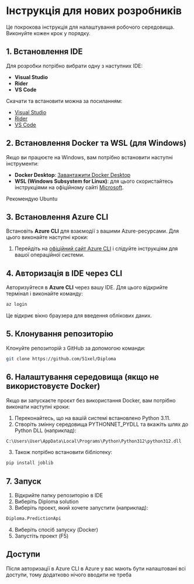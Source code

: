 # Інструкція для нових розробників

Це покрокова інструкція для налаштування робочого середовища. Виконуйте кожен крок у порядку.

## 1. Встановлення IDE

Для розробки потрібно вибрати одну з наступних IDE:

- **Visual Studio**
- **Rider**
- **VS Code**

Скачати та встановити можна за посиланням:
- [Visual Studio](https://visualstudio.microsoft.com/)
- [Rider](https://www.jetbrains.com/rider/)
- [VS Code](https://code.visualstudio.com/)

## 2. Встановлення Docker та WSL (для Windows)

Якщо ви працюєте на Windows, вам потрібно встановити наступні інструменти:

- **Docker Desktop**: [Завантажити Docker Desktop](https://www.docker.com/products/docker-desktop)
- **WSL (Windows Subsystem for Linux)**: для цього скористайтесь інструкціями на офіційному сайті [Microsoft](https://docs.microsoft.com/en-us/windows/wsl/install).

Рекомендую Ubuntu

## 3. Встановлення Azure CLI

Встановіть **Azure CLI** для взаємодії з вашими Azure-ресурсами. Для цього виконайте наступні кроки:

1. Перейдіть на [офіційний сайт Azure CLI](https://learn.microsoft.com/en-us/cli/azure/install-azure-cli) і слідуйте інструкціям для вашої операційної системи.

## 4. Авторизація в IDE через CLI

Авторизуйтеся в **Azure CLI** через вашу IDE. Для цього відкрийте термінал і виконайте команду:

```bash
az login
```

Це відкриє вікно браузера для введення облікових даних.

## 5. Клонування репозиторію

Клонуйте репозиторій з GitHub за допомогою команди:

```bash
git clone https://github.com/51xel/Diploma
```

## 6. Налаштування середовища (якщо не використовуєте Docker)

Якщо ви запускаєте проєкт без використання Docker, вам потрібно виконати наступні кроки:

1. Переконайтесь, що на вашій системі встановлено Python 3.11.
2. Створіть змінну середовища PYTHONNET_PYDLL та вкажіть шлях до Python DLL (наприклад):

```bash
C:\Users\User\AppData\Local\Programs\Python\Python312\python312.dll
```

3. Також потрібно встановити бібліотеку:
```bash
pip install joblib
```

## 7. Запуск

1. Відкрийте папку репозиторію в IDE
2. Виберіть Diploma solution
3. Виберіть проект, який хочете запустити (наприклад):

```bash
Diploma.PredictionApi
```

4. Виберіть спосіб запуску (Docker)
5. Запустіть проект (F5)

## Доступи

Після авторизації в Azure CLI в Azure у вас мають бути налаштовані всі доступи, тому додатково нічого вводити не треба
